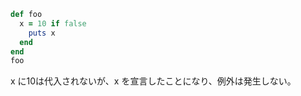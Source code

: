 
```ruby
def foo
  x = 10 if false
    puts x
  end
end
foo
```

x に10は代入されないが、x を宣言したことになり、例外は発生しない。
